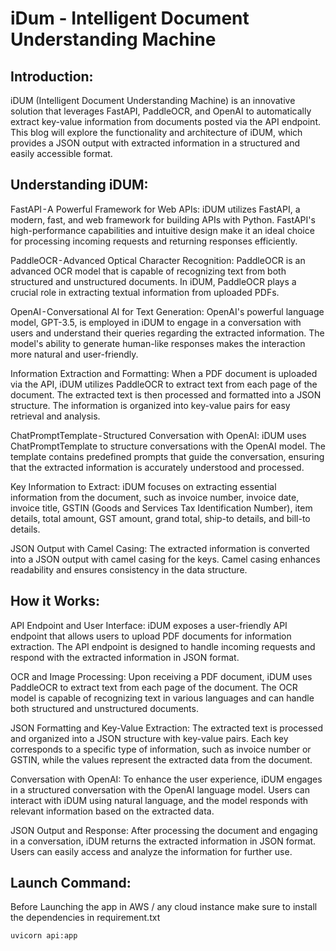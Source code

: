 # iDum - Intelligent Document Understanding Machine

## Introduction:
iDUM (Intelligent Document Understanding Machine) is an innovative solution that leverages FastAPI, PaddleOCR, and OpenAI to automatically extract key-value information from documents posted via the API endpoint. This blog will explore the functionality and architecture of iDUM, which provides a JSON output with extracted information in a structured and easily accessible format.

## Understanding iDUM:
FastAPI - A Powerful Framework for Web APIs: iDUM utilizes FastAPI, a modern, fast, and web framework for building APIs with Python. FastAPI's high-performance capabilities and intuitive design make it an ideal choice for processing incoming requests and returning responses efficiently.

PaddleOCR - Advanced Optical Character Recognition: PaddleOCR is an advanced OCR model that is capable of recognizing text from both structured and unstructured documents. In iDUM, PaddleOCR plays a crucial role in extracting textual information from uploaded PDFs.

OpenAI - Conversational AI for Text Generation: OpenAI's powerful language model, GPT-3.5, is employed in iDUM to engage in a conversation with users and understand their queries regarding the extracted information. The model's ability to generate human-like responses makes the interaction more natural and user-friendly.

Information Extraction and Formatting: When a PDF document is uploaded via the API, iDUM utilizes PaddleOCR to extract text from each page of the document. The extracted text is then processed and formatted into a JSON structure. The information is organized into key-value pairs for easy retrieval and analysis.

ChatPromptTemplate - Structured Conversation with OpenAI: iDUM uses ChatPromptTemplate to structure conversations with the OpenAI model. The template contains predefined prompts that guide the conversation, ensuring that the extracted information is accurately understood and processed.

Key Information to Extract: iDUM focuses on extracting essential information from the document, such as invoice number, invoice date, invoice title, GSTIN (Goods and Services Tax Identification Number), item details, total amount, GST amount, grand total, ship-to details, and bill-to details.

JSON Output with Camel Casing: The extracted information is converted into a JSON output with camel casing for the keys. Camel casing enhances readability and ensures consistency in the data structure.

## How it Works:
API Endpoint and User Interface: iDUM exposes a user-friendly API endpoint that allows users to upload PDF documents for information extraction. The API endpoint is designed to handle incoming requests and respond with the extracted information in JSON format.

OCR and Image Processing: Upon receiving a PDF document, iDUM uses PaddleOCR to extract text from each page of the document. The OCR model is capable of recognizing text in various languages and can handle both structured and unstructured documents.

JSON Formatting and Key-Value Extraction: The extracted text is processed and organized into a JSON structure with key-value pairs. Each key corresponds to a specific type of information, such as invoice number or GSTIN, while the values represent the extracted data from the document.

Conversation with OpenAI: To enhance the user experience, iDUM engages in a structured conversation with the OpenAI language model. Users can interact with iDUM using natural language, and the model responds with relevant information based on the extracted data.

JSON Output and Response: After processing the document and engaging in a conversation, iDUM returns the extracted information in JSON format. Users can easily access and analyze the information for further use.

## Launch Command:

Before Launching the app in AWS / any cloud instance make sure to install the dependencies in requirement.txt

```
uvicorn api:app
```